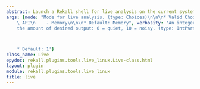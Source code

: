 ```yaml
---
abstract: Launch a Rekall shell for live analysis on the current system.
args: {mode: "Mode for live analysis. (type: Choices)\n\n\n* Valid Choices:\n    -\
    \ API\n    - Memory\n\n\n* Default: Memory", verbosity: 'An integer reflecting
    the amount of desired output: 0 = quiet, 10 = noisy. (type: IntParser)



    * Default: 1'}
class_name: Live
epydoc: rekall.plugins.tools.live_linux.Live-class.html
layout: plugin
module: rekall.plugins.tools.live_linux
title: live
---
```


